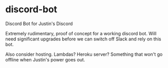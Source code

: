 # discord-bot
 Discord Bot for Justin's Discord
 
 Extremely rudimentary, proof of concept for a working discord bot. Will need significant upgrades before we can switch off Slack and rely on this bot. 
 
 Also consider hosting. Lambdas? Heroku server? Something that won't go offline when Justin's power goes out. 
